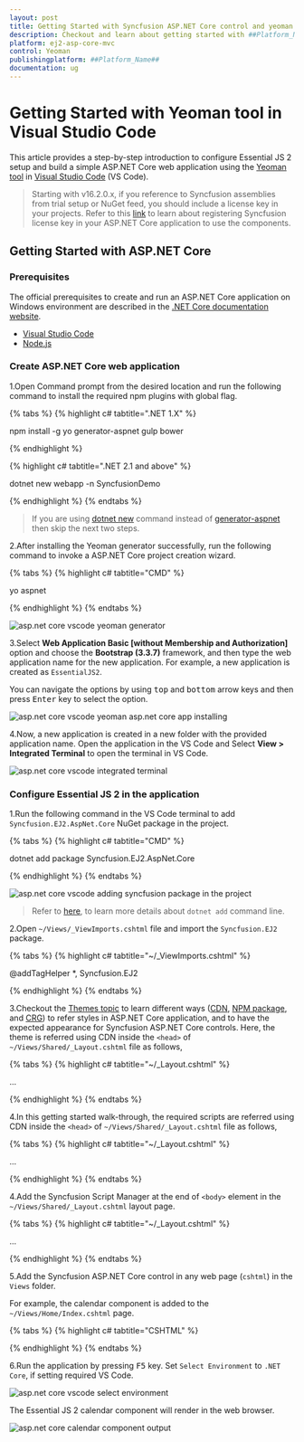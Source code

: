 ```yaml
---
layout: post
title: Getting Started with Syncfusion ASP.NET Core control and yeoman tool
description: Checkout and learn about getting started with ##Platform_Name## component of Syncfusion Essential JS 2 and more details.
platform: ej2-asp-core-mvc
control: Yeoman
publishingplatform: ##Platform_Name##
documentation: ug
---
```


<!-- markdownlint-disable MD024 -->

# Getting Started with Yeoman tool in Visual Studio Code

This article provides a step-by-step introduction to configure Essential JS 2 setup and build a simple ASP.NET Core web application using the [Yeoman tool](http://yeoman.io/#) in [Visual Studio Code](https://code.visualstudio.com/) (VS Code).

> Starting with v16.2.0.x, if you reference to Syncfusion assemblies from trial setup or NuGet feed, you should include a license key in your projects. Refer to this [link](https://help.syncfusion.com/common/essential-studio/licensing/license-key) to learn about registering Syncfusion license key in your ASP.NET Core application to use the components.

## Getting Started with ASP.NET Core

### Prerequisites

The official prerequisites to create and run an ASP.NET Core application on Windows environment are described in the [.NET Core documentation website](https://docs.microsoft.com/en-us/dotnet/core/install/windows?tabs=net60#dependencies).

* [Visual Studio Code](https://code.visualstudio.com/)
* [Node.js](https://nodejs.org/en/)

### Create ASP.NET Core web application

1.Open Command prompt from the desired location and run the following command to install the required npm plugins with global flag.

{% tabs %}
{% highlight c# tabtitle=".NET 1.X" %}

npm install -g yo generator-aspnet gulp bower

{% endhighlight %}

{% highlight c# tabtitle=".NET 2.1 and above"  %}

dotnet new webapp -n SyncfusionDemo

{% endhighlight %}
{% endtabs %}

> If you are using [dotnet new](https://docs.microsoft.com/en-us/dotnet/core/tools/dotnet-new) command instead of [generator-aspnet](https://www.npmjs.com/package/generator-aspnet) then skip the next two steps.

2.After installing the Yeoman generator successfully, run the following command to invoke a ASP.NET Core project creation wizard.

{% tabs %}
{% highlight c# tabtitle="CMD" %}

yo aspnet

{% endhighlight %}
{% endtabs %}

![asp.net core vscode yeoman generator](images/aspnetcore-vscode-yeoman.png)

3.Select **Web Application Basic [without Membership and Authorization]** option and choose the **Bootstrap (3.3.7)** framework, and then type the web application name for the new application. For example, a new application is created as `EssentialJS2`.

You can navigate the options by using <kbd>top</kbd> and <kbd>bottom</kbd> arrow keys and then press <kbd>Enter</kbd> key to select the option.

![asp.net core vscode yeoman asp.net core app installing](images/aspnetcore-vscode-yeoman-installing.png)

4.Now, a new application is created in a new folder with the provided application name. Open the application in the VS Code and Select **View > Integrated Terminal** to open the terminal in VS Code.

![asp.net core vscode integrated terminal](images/aspnetcore-vscode-terminal.png)

### Configure Essential JS 2 in the application

1.Run the following command in the VS Code terminal to add `Syncfusion.EJ2.AspNet.Core` NuGet package in the project.

{% tabs %}
{% highlight c# tabtitle="CMD" %}

dotnet add package Syncfusion.EJ2.AspNet.Core

{% endhighlight %}
{% endtabs %}

![asp.net core vscode adding syncfusion package in the project](images/dotnetnew.png)

> Refer to [here](https://docs.microsoft.com/en-us/dotnet/core/tools/dotnet-add-package), to learn more details about `dotnet add` command line.

2.Open `~/Views/_ViewImports.cshtml` file and import the `Syncfusion.EJ2` package.

{% tabs %}
{% highlight c# tabtitle="~/_ViewImports.cshtml" %}

@addTagHelper *, Syncfusion.EJ2

{% endhighlight %}
{% endtabs %}

3.Checkout the [Themes topic](https://ej2.syncfusion.com/aspnetcore/documentation/appearance/theme/) to learn different ways ([CDN](https://ej2.syncfusion.com/aspnetcore/documentation/common/adding-script-references#cdn-reference), [NPM package](https://ej2.syncfusion.com/aspnetcore/documentation/common/adding-script-references#node-package-manager-npm), and [CRG](https://ej2.syncfusion.com/aspnetcore/documentation/common/custom-resource-generator/)) to refer styles in ASP.NET Core application, and to have the expected appearance for Syncfusion ASP.NET Core controls. Here, the theme is referred using CDN inside the `<head>` of `~/Views/Shared/_Layout.cshtml` file as follows,

{% tabs %}
{% highlight c# tabtitle="~/_Layout.cshtml" %}

<head>
    ...
    <!-- Syncfusion ASP.NET Core controls styles -->
    <link rel="stylesheet" href="https://cdn.syncfusion.com/ej2/{{ site.ej2version }}/bootstrap5.css" />
</head>

{% endhighlight %}
{% endtabs %}

4.In this getting started walk-through, the required scripts are referred using CDN inside the `<head>` of `~/Views/Shared/_Layout.cshtml` file as follows,

{% tabs %}
{% highlight c# tabtitle="~/_Layout.cshtml" %}

<head>
    ...
    <!-- Syncfusion ASP.NET Core controls scripts -->
    <script src="https://cdn.syncfusion.com/ej2/{{ site.ej2version }}/dist/ej2.min.js"></script>
</head>

{% endhighlight %}
{% endtabs %}

4.Add the Syncfusion Script Manager at the end of `<body>` element in the `~/Views/Shared/_Layout.cshtml` layout page.

{% tabs %}
{% highlight c# tabtitle="~/_Layout.cshtml" %}

<body>
    ...
    <!-- Syncfusion ScriptManager -->
    <ejs-scripts></ejs-scripts>
</body>

{% endhighlight %}
{% endtabs %}

5.Add the Syncfusion ASP.NET Core control in any web page (`cshtml`) in the `Views` folder.

For example, the calendar component is added to the `~/Views/Home/Index.cshtml` page.

{% tabs %}
{% highlight c# tabtitle="CSHTML" %}

<div>
    <ejs-calendar id="calendar"></ejs-calendar>
</div>

{% endhighlight %}
{% endtabs %}

6.Run the application by pressing <kbd>F5</kbd> key. Set `Select Environment` to `.NET Core`, if setting required VS Code.

![asp.net core vscode select environment](images/aspnetcore-vscode-core-environment.png)

The Essential JS 2 calendar component will render in the web browser.

![asp.net core calendar component output](images/aspnetcore-calendar.png)